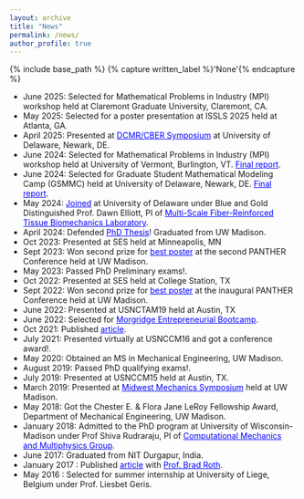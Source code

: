 ```yaml
---
layout: archive
title: "News"
permalink: /news/
author_profile: true
---
```



{% include base_path %}
{% capture written_label %}'None'{% endcapture %}

<!--
<object width="100%"  height="100%" type="application/pdf" data="https://drive.google.com/file/d/1ulNltb4YekZvTQdu5mvds5ZQ4aXTOgMx/preview?#zoom=85&scrollbar=0&toolbar=0&navpanes=0">
    <p>If the embedded PDF below does not load, you can <u><a href="https://drive.google.com/file/d/1ulNltb4YekZvTQdu5mvds5ZQ4aXTOgMx/preview">download it here.</p>
</object>
-->

- June 2025: Selected for Mathematical Problems in Industry (MPI) workshop held at Claremont Graduate University, Claremont, CA.
- May 2025: Selected for a poster presentation at ISSLS 2025 held at Atlanta, GA. 
- April 2025: Presented at <a href="https://dcmr.udel.edu/research-symposium/" style="color:blue;">DCMR/CBER Symposium</a> at University of Delaware, Newark, DE. 
- June 2024: Selected for Mathematical Problems in Industry (MPI) workshop held at University of Vermont, Burlington, VT. <a href="https://www.siam.org/media/r1pj5uqx/vironix_mpi2024.pdf" style="color:blue;">Final report</a>.
- June 2024: Selected for Graduate Student Mathematical Modeling Camp (GSMMC) held at University of Delaware, Newark, DE. <a href="https://www1.udel.edu/dedwards/camp/reports/24Colon.pdf" style="color:blue;">Final report</a>.
- May 2024: <a href="https://sites.udel.edu/elliott/people/research-staff/auddya" style="color:blue;">Joined</a> at University of Delaware under Blue and Gold Distinguished Prof. Dawn Elliott, PI of <a href="https://sites.udel.edu/elliott/" style="color:blue;">Multi-Scale Fiber-Reinforced Tissue Biomechanics Laboratory</a>.
- April 2024: Defended <a href="https://www.proquest.com/docview/3053909519?pq-origsite=gscholar&fromopenview=true&sourcetype=Dissertations%20&%20Theses" style="color:blue;">PhD Thesis</a>! Graduated from UW Madison. 
- Oct 2023: Presented at SES held at Minneapolis, MN
- Sept 2023: Won second prize for <a href="https://www.panther.engr.wisc.edu/post/panther-workshop-poster-awards-1" style="color:blue;">best poster</a> at the second PANTHER Conference held at UW Madison.
- May 2023: Passed PhD Preliminary exams!.
- Oct 2022: Presented at SES held at College Station, TX
- Sept 2022: Won second prize for <a href="https://www.panther.engr.wisc.edu/post/panther-workshop-poster-awards" style="color:blue;">best poster</a> at the inaugural PANTHER Conference held at UW Madison.
- June 2022: Presented at USNCTAM19 held at Austin, TX
- June 2022: Selected for <a href="https://business.wisc.edu/centers/weinert/blog/morgridge-entrepreneurial-bootcamp-meb-2022/" style="color:blue;">Morgridge Entrepreneurial Bootcamp</a>.
- Oct 2021: Published <a href="https://royalsocietypublishing.org/doi/full/10.1098/rspa.2021.0246" style="color:blue;">article</a>. 
- July 2021: Presented virtually at USNCCM16 and got a conference award!. 
- May 2020: Obtained an MS in Mechanical Engineering, UW Madison. 
- August 2019: Passed PhD qualifying exams!.
- July 2019: Presented at USNCCM15 held at Austin, TX.
- March 2019: Presented at <a href="https://mechanics.wisc.edu/student-symposium/" style="color:blue;">Midwest Mechanics Symposium</a> held at UW Madison.
- May 2018: Got the Chester E. & Flora Jane LeRoy Fellowship Award, Department of Mechanical Engineering, UW Madison.
- January 2018: Admitted to the PhD program at University of Wisconsin-Madison under Prof Shiva Rudraraju, PI of <a href="https://compphys.me.wisc.edu/" style="color:blue;">Computational Mechanics and Multiphysics Group</a>. 
- June 2017: Graduated from NIT Durgapur, India.
- January 2017 : Published <a href="https://iopscience.iop.org/article/10.1088/1361-6463/aa59b5" style="color:blue;">article</a> with <a href="https://sites.google.com/view/bradroth" style="color:blue;">Prof. Brad Roth</a>. 
- May 2016 : Selected for summer internship at University of Liege, Belgium under Prof. Liesbet Geris.
